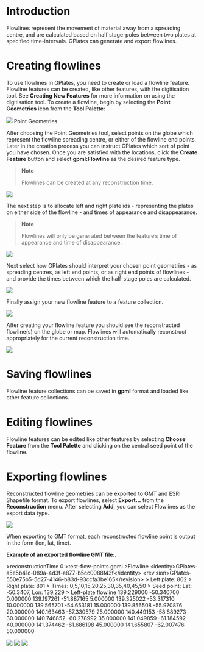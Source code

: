 Introduction
============

Flowlines represent the movement of material away from a spreading centre, and are calculated based on half stage-poles between two plates at specified time-intervals. GPlates can generate and export flowlines.

Creating flowlines
==================

To use flowlines in GPlates, you need to create or load a flowline feature. Flowline features can be created, like other features, with the digitisation tool. See **Creating New Features** for more information on using the digitisation tool. To create a flowline, begin by selecting the **Point Geometries** icon from the **Tool Palette**:

![](icons/digitise_multipoint_35.png) Point Geometries

After choosing the Point Geometries tool, select points on the globe which represent the flowline spreading centre, or either of the flowline end points. Later in the creation process you can instruct GPlates which sort of point you have chosen. Once you are satisfied with the locations, click the **Create Feature** button and select **gpml:Flowline** as the desired feature type.

> **Note**
>
> Flowlines can be created at any reconstruction time.

![](screenshots/CreateFeatureFlowline1.win32.png)

The next step is to allocate left and right plate ids - representing the plates on either side of the flowline - and times of appearance and disappearance.

> **Note**
>
> Flowlines will only be generated between the feature’s time of appearance and time of disappearance.

![](screenshots/CreateFeatureFlowline2.win32.png)

Next select how GPlates should interpret your chosen point geometries - as spreading centres, as left end points, or as right end points of flowlines - and provide the times between which the half-stage poles are calculated.

![](screenshots/CreateFeatureFlowline3.win32.png)

Finally assign your new flowline feature to a feature collection.

![](screenshots/CreateFeatureFlowline4.win32.png)

After creating your flowline feature you should see the reconstructed flowline(s) on the globe or map. Flowlines will automatically reconstruct appropriately for the current reconstruction time.

![](screenshots/FlowlineScreenshot.win32.png)

Saving flowlines
================

Flowline feature collections can be saved in **gpml** format and loaded like other feature collections.

Editing flowlines
=================

Flowline features can be edited like other features by selecting **Choose Feature** from the **Tool Palette** and clicking on the central seed point of the flowline.

Exporting flowlines
===================

Reconstructed flowline geometries can be exported to GMT and ESRI Shapefile format. To export flowlines, select **Export…** from the **Reconstruction** menu. After selecting **Add**, you can select Flowlines as the export data type.

![](screenshots/FlowlineExport.win32.png)

When exporting to GMT format, each reconstructed flowline point is output in the form (lon, lat, time).

**Example of an exported flowline GMT file:.**

&gt;reconstructionTime 0 &gt;test-flow-points.gpml &gt;Flowline &lt;identity&gt;GPlates-a5e5b41c-089a-4d3f-a877-b5cc0088f43f&lt;/identity&gt; &lt;revision&gt;GPlates-550e75b5-5d27-4146-b83d-93ccfa3be165&lt;/revision&gt; &gt; Left plate: 802 &gt; Right plate: 801 &gt; Times: 0,5,10,15,20,25,30,35,40,45,50 &gt; Seed point: Lat: -50.3407, Lon: 139.229 &gt; Left-plate flowline 139.229000 -50.340700 0.000000 139.197261 -51.887165 5.000000 139.325022 -53.317310 10.000000 139.565701 -54.653181 15.000000 139.856508 -55.970876 20.000000 140.163463 -57.330579 25.000000 140.449153 -58.889273 30.000000 140.746852 -60.278992 35.000000 141.049859 -61.184592 40.000000 141.374462 -61.686198 45.000000 141.655807 -62.007476 50.000000

![](images/icons/prev.png) ![](images/icons/home.png) ![](images/icons/next.png)
